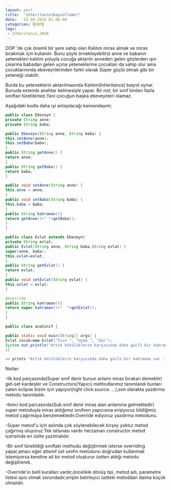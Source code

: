 ```yaml
---
layout: post
title:  "Inheritance(Kapsülleme)"
date:   23.09.2016 01.00.00
categories: [OOP]
tags: 
 - Inheritance,JAVA
---
```


OOP 'de çok önemli bir yere sahip olan Kalıtım miras almak ve miras bırakmak için kullanılır.
Bunu şöyle örnekleyebiliriz anne ve babanın yetenekleri kalıtım yoluyla cocuğa aktarılır anneden gelen gözlerden ışın çıkarma babadan gelen uçma  yeteneklerine çocukları da sahip olur ama çocuklarınında ebeveynlerinden farklı olarak Süper güçlü olmak gibi bir yeteneği olabilir.

Burda bu yeteneklerin aktarılmasında Kalıtım(Inheritance) başrol oynar. Bunuda extends anahtar kelimesiyle yapar.
Bir not; bir sınıf birden fazla sınıftan türetilemez.Yani çocuğun başka ebeveynleri olamaz.

Aşağıdaki kodla daha iyi anlaşılacağı kanısındayım;

``` java
public class Ebeveyn {
private String anne;
private String baba;

public Ebeveyn(String anne, String baba) {
this.setAnne(anne);
this.setBaba(baba);
}
public String getAnne() {
return anne;
}
public String getBaba() {
return baba;
}

public void setAnne(String anne) {
this.anne = anne;
}
public void setBaba(String baba) {
this.baba = baba;
}
public String kahraman(){
return getAnne()+" "+getBaba();
}
}
```
``` java
public class Evlat extends Ebeveyn{
private String evlat;
public Evlat(String anne, String baba,String evlat) {
super(anne, baba);
this.evlat=evlat;
}
public String getEvlat() {
return evlat;
}
public void setEvlat(String evlat) {
this.evlat = evlat;
}

@Override
public String kahraman(){
return super.kahraman()+"  "+getEvlat();
}
}
```
``` java
public class anaSinif {

public static void main(String[] args) {
Evlat cocuk=new Evlat("Isın ", "Uçma ", "Güc");
System.out.println("Artık kötülüklerin karşısında daha güclü bir kahraman var : "+cocuk.kahraman());
}}

=> prints "Artık kötülüklerin karşısında daha güclü bir kahraman var : Isın Uçma Güc" to STDOUT.
```

Notlar:

-Ilk kod parçasında(Super sınıf denir bunun anlamı miras bırakan demektir) get-set kardeşler ve Constructors(Yapıcı) methodlarımız tanımlandı bunları zaten eclipse bizim için yapıyor(right click.source. ...),son olarakta yazdırma metodu tanımladık.

-Ikinci kod parcasında(Sub sınıf denir miras alan anlamına gelmektedir) super metoduyla miras aldığımız sınıfının yapıcısına erişiyoruz bildiğimiz metod çağırmaya benzemektedir.Override ediyoruz yazdırma metodunu.

-Super metod'u için aslında çok söylenebilecek birşey yoktur metod çağırmış oluyoruz.Tek istisnası vardır herzaman constructor metod içerisinde en üstte yazılmalıdır.

-Bir sınıf türetildiği sınıftaki methodu değiştirmek isterse overriding yapar,amacı eğer altsınıf üst sınıfın metodunu doğrudan kullanmak istemiyorsa kendine ait bir metod oluşturur üstten aldığı metodu değiştirerek.

-Override'ın belli kuralları vardır,öncelikle dönüş tipi, metod adı, parametre listesi aynı olmak zorundadır,erişim belirleyici üstteki metoddan daima küçük olmalıdır.
